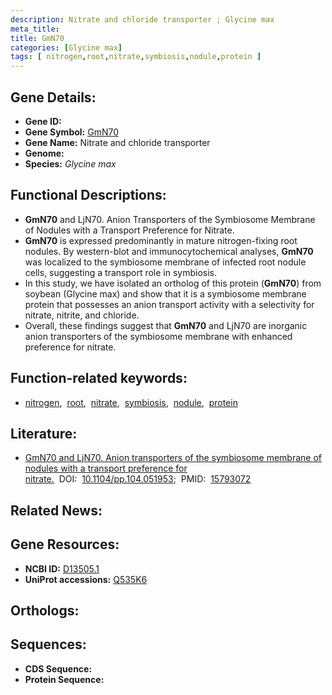 ```yaml
---
description: Nitrate and chloride transporter ; Glycine max
meta_title:
title: GmN70
categories: [Glycine max]
tags: [ nitrogen,root,nitrate,symbiosis,nodule,protein ]
---
```


## Gene Details:
- **Gene ID:** []()
- **Gene Symbol:** <u>GmN70</u>
- **Gene Name:** Nitrate and chloride transporter
- **Genome:** []()
- **Species:** *Glycine max*

## Functional Descriptions:
   - **GmN70** and LjN70. Anion Transporters of the Symbiosome Membrane of Nodules with a Transport Preference for Nitrate.
   - **GmN70** is expressed predominantly in mature nitrogen-fixing root nodules. By western-blot and immunocytochemical analyses, **GmN70** was localized to the symbiosome membrane of infected root nodule cells, suggesting a transport role in symbiosis.
   - In this study, we have isolated an ortholog of this protein (**GmN70**) from soybean (Glycine max) and show that it is a symbiosome membrane protein that possesses an anion transport activity with a selectivity for nitrate, nitrite, and chloride.
   - Overall, these findings suggest that **GmN70** and LjN70 are inorganic anion transporters of the symbiosome membrane with enhanced preference for nitrate. 

## Function-related keywords:
   - [nitrogen](/tags/nitrogen/),&nbsp;&nbsp;[root](/tags/root/),&nbsp;&nbsp;[nitrate](/tags/nitrate/),&nbsp;&nbsp;[symbiosis](/tags/symbiosis/),&nbsp;&nbsp;[nodule](/tags/nodule/),&nbsp;&nbsp;[protein](/tags/protein/)

## Literature:
   - [GmN70 and LjN70. Anion transporters of the symbiosome membrane of nodules with a transport preference for nitrate.](https://doi.org/10.1104/pp.104.051953)&nbsp;&nbsp;DOI:&nbsp;&nbsp;[10.1104/pp.104.051953](https://doi.org/10.1104/pp.104.051953);&nbsp;&nbsp;PMID:&nbsp;&nbsp;[15793072](https://pubmed.ncbi.nlm.nih.gov/15793072/)

## Related News:

## Gene Resources:
- **NCBI ID:**  [D13505.1](https://www.ncbi.nlm.nih.gov/gene/?term=D13505.1)
- **UniProt accessions:**  [Q535K6](https://www.uniprot.org/uniprotkb/Q535K6/entry)

## Orthologs:

## Sequences:
- **CDS Sequence:**
- **Protein Sequence:**
